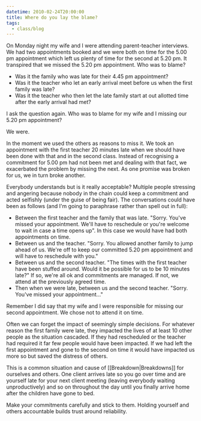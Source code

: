 ```yaml
---
datetime: 2010-02-24T20:00:00
title: Where do you lay the blame?
tags:
  - class/blog
---
```

On Monday night my wife and I were attending parent-teacher interviews. We had two appointments booked and we were both on time for the 5.00 pm appointment which left us plenty of time for the second at 5.20 pm. It transpired that we missed the 5.20 pm appointment. Who was to blame?

- Was it the family who was late for their 4.45 pm appointment?
- Was it the teacher who let an early arrival meet before us when the first family was late?
- Was it the teacher who then let the late family start at out allotted time after the early arrival had met?

I ask the question again. Who was to blame for my wife and I missing our 5.20 pm appointment?

We were.

In the moment we used the others as reasons to miss it. We took an appointment with the first teacher 20 minutes late when we should have been done with that and in the second class. Instead of recognising a commitment for 5.00 pm had not been met and dealing with that fact, we exacerbated the problem by missing the next. As one promise was broken for us, we in turn broke another.

Everybody understands but is it really acceptable? Multiple people stressing and angering because nobody in the chain could keep a commitment and acted selfishly (under the guise of being fair).
The conversations could have been as follows (and I'm going to paraphrase rather than spell out in full):

- Between the first teacher and the family that was late. "Sorry. You've missed your appointment. We'll have to reschedule or you're welcome to wait in case a time opens up". In this case we would have had both appointments on time.
- Between us and the teacher. "Sorry. You allowed another family to jump ahead of us. We're off to keep our committed 5.20 pm appointment and will have to reschedule with you."
- Between us and the second teacher. "The times with the first teacher have been stuffed around. Would it be possible for us to be 10 minutes late?" If so, we're all ok and commitments are managed. If not, we attend at the previously agreed time.
- Then when we were late, between us and the second teacher. "Sorry. You've missed your appointment..."

Remember I did say that my wife and I were responsible for missing our second appointment. We chose not to attend it on time.

Often we can forget the impact of seemingly simple decisions. For whatever reason the first family were late, they impacted the lives of at least 10 other people as the situation cascaded. If they had rescheduled or the teacher had required it far few people would have been impacted. If we had left the first appointment and gone to the second on time it would have impacted us more so but saved the distress of others.

This is a common situation and cause of [[Breakdown|Breakdowns]] for ourselves and others. One client arrives late so you go over time and are yourself late for your next client meeting (leaving everybody waiting unproductively) and so on throughout the day until you finally arrive home after the children have gone to bed.

Make your commitments carefully and stick to them. Holding yourself and others accountable builds trust around reliability.
